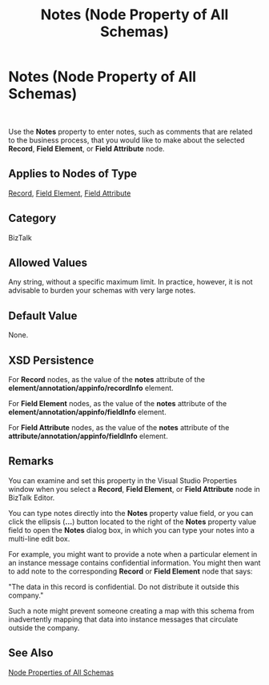 ﻿---
title: Notes (Node Property of All Schemas)
TOCTitle: Notes (Node Property of All Schemas)
ms:assetid: f193c04e-81f8-4460-b3d7-a25e6dd35f48
ms:mtpsurl: https://msdn.microsoft.com/library/Aa561875(v=BTS.80)
ms:contentKeyID: 51533364
ms.date: 08/30/2017
mtps_version: v=BTS.80
---

# Notes (Node Property of All Schemas)

 

Use the **Notes** property to enter notes, such as comments that are related to the business process, that you would like to make about the selected **Record**, **Field Element**, or **Field Attribute** node.

## Applies to Nodes of Type

[Record](record-node-properties.md), [Field Element](field-element-node-properties.md), [Field Attribute](field-attribute-node-properties.md)

## Category

BizTalk

## Allowed Values

Any string, without a specific maximum limit. In practice, however, it is not advisable to burden your schemas with very large notes.

## Default Value

None.

## XSD Persistence

For **Record** nodes, as the value of the **notes** attribute of the **element/annotation/appinfo/recordInfo** element.

For **Field Element** nodes, as the value of the **notes** attribute of the **element/annotation/appinfo/fieldInfo** element.

For **Field Attribute** nodes, as the value of the **notes** attribute of the **attribute/annotation/appinfo/fieldInfo** element.

## Remarks

You can examine and set this property in the Visual Studio Properties window when you select a **Record**, **Field Element**, or **Field Attribute** node in BizTalk Editor.

You can type notes directly into the **Notes** property value field, or you can click the ellipsis (**...**) button located to the right of the **Notes** property value field to open the **Notes** dialog box, in which you can type your notes into a multi-line edit box.

For example, you might want to provide a note when a particular element in an instance message contains confidential information. You might then want to add note to the corresponding **Record** or **Field Element** node that says:

"The data in this record is confidential. Do not distribute it outside this company."

Such a note might prevent someone creating a map with this schema from inadvertently mapping that data into instance messages that circulate outside the company.

## See Also

[Node Properties of All Schemas](node-properties-of-all-schemas.md)

